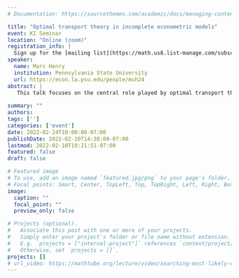 ```yaml
---
# Documentation: https://sourcethemes.com/academic/docs/managing-content/

title: "Optimal transport theory in incomplete econometric models"
event: KI Seminar
location: "Online (zoom)"
registration_info: |
  Sign up for the [mailing list](https://math.us8.list-manage.com/subscribe/post?u=c9cc3beec9fa57d7299ac161c&id=845fe9abdc) to receive the connection details
speaker:
  name: Marc Henry
  institution: Pennsylvania State University
  url: https://econ.la.psu.edu/people/muh24
abstract: |
   This talk focuses on the central role played by optimal transport theory in the study of incomplete econometric models. Incomplete econometric models are designed to analyze microeconomic data within the constraints of microeconomic theoretic principles, such as maximization, equilibrium and stability. These models are called incomplete because they do not predict a single distribution for the variables observed in the data. Incompleteness arises because of multiple equilibria in game theoretic solutions, unobserved heterogeneity in choice sets, interval predictions in auctions, and unknown sample selection mechanisms. The problem of confronting the model parameters (possibly infinite dimensional) and the data can be formulated as an optimal transport problem, where the transport cost is some measure of departure from the microeconomic theoretic principles. We will discuss a selection of inference methodologies on the model parameter based on different choices of transport cost, and applications to industrial organization, consumer demand theory and network formation.
  
summary: ""
authors: 
tags: ['']
categories: ['event']
date: 2022-02-24T10:00:00-07:00
publishDate: 2022-02-10T14:30:00-07:00
lastmod: 2022-02-10T19:21:51-07:00
featured: false
draft: false

# Featured image
# To use, add an image named `featured.jpg/png` to your page's folder.
# Focal points: Smart, Center, TopLeft, Top, TopRight, Left, Right, BottomLeft, Bottom, BottomRight.
image:
  caption: ""
  focal_point: ""
  preview_only: false

# Projects (optional).
#   Associate this post with one or more of your projects.
#   Simply enter your project's folder or file name without extension.
#   E.g. `projects = ["internal-project"]` references `content/project/deep-learning/index.md`.
#   Otherwise, set `projects = []`.
projects: []
# url_video: https://mathtube.org/lecture/video/searching-most-likely-evolution
---
```

